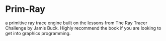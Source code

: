 # Prim-Ray
a primitive ray trace engine built on the lessons from The Ray Tracer Challenge by Jamis Buck. Highly recommend the book if you are looking to get into graphics programming. 
